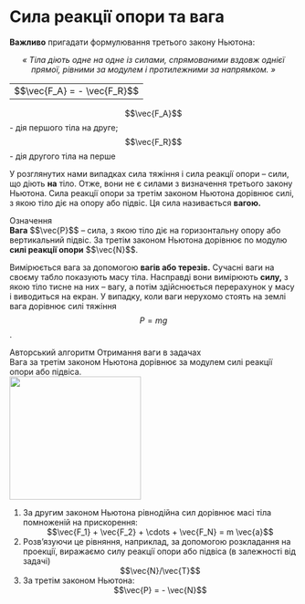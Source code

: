 # Сила реакцiї опори та вага

<span class="p1"><b>Важливо</b></span> пригадати формулювання третього закону Ньютона:

<div align="center" class="space"><i>« Тiла дiють одне на одне iз силами, спрямованими вздовж однiєї прямої, рiвними за модулем i протилежними за напрямком. »</i></div>

<div class="centered-table-wrapper">
<table class="centered-table">
<tr class="eq">
<td class="eq">
<p1>$$\vec{F_A} = - \vec{F_R}$$</p1>
</td>
</tr>
</table></div>

$$\vec{F_A}$$ - дiя першого тiла на друге; $$\vec{F_R}$$ - дiя другого тiла на перше

<p class="p3">У розглянутих нами випадках сила тяжiння i сила реакцiї опори – сили, що дiють <b>на</b> тiло. Отже, вони не є силами з визначення третього закону Ньютона. Сила реакцiї опори за третiм законом Ньютона дорiвнює силi, з якою тiло дiє на опору або пiдвiс. Ця сила називається <span class="p1"><b>вагою.</b></span></p>

<div class="eoz-wrap">
<span class="eoz">Означення</span>
<div class="eoz-text">
<b>Вага</b> $$\vec{P}$$ – сила, з якою тiло дiє на горизонтальну опору або вертикальний пiдвiс. За третiм законом Ньютона дорiвнює по модулю <b>силi реакцiї опори</b> $$\vec{N}$$.
</div>
</div>

Вимiрюється вага за допомогою <span class="p1"><b>вагiв або терезiв.</b></span> Сучаснi ваги на своєму табло показують масу тiла. Насправдi вони вимiрюють <b>силу,</b> з якою тiло тисне на них – вагу, а потiм здiйснюється перерахунок у масу i виводиться на екран. У випадку, коли ваги нерухомо стоять на землi вага дорiвнює силi тяжiння $$P = mg$$.

<div class="alg-wrap">
<span class="alg">Авторський алгоритм</span> Отримання ваги в задачах
<div class="alg-text">
<div class="space">Вага за третiм законом Ньютона дорiвнює за модулем силi реакцiї опори або пiдвiса.</div>

<div class="space"><img class="image" width="230" height="216" src="https://rawgit.com/chudaol/ed-era-book-physics/master/images/chapter_4/13.png"></div>

<ol>
<li>
За другим законом Ньютона рiвнодiйна сил дорiвнює масi тiла помноженiй на прискорення:

<div align="center">$$\vec{F_1} + \vec{F_2} + \cdots + \vec{F_N} = m \vec{a}$$</div>
</li>
<li>
Розв’язуючи це рiвняння, наприклад, за допомогою розкладання на проекцiї, виражаємо силу реакцiї опори або пiдвiса (в залежностi вiд задачi)

<div align="center">$$\vec{N}/\vec{T}$$</div>
</li>
<li>
За третiм законом Ньютона:

<div align="center">$$\vec{P} = - \vec{N}$$</div>
</li>
</ol>
</div>
</div>